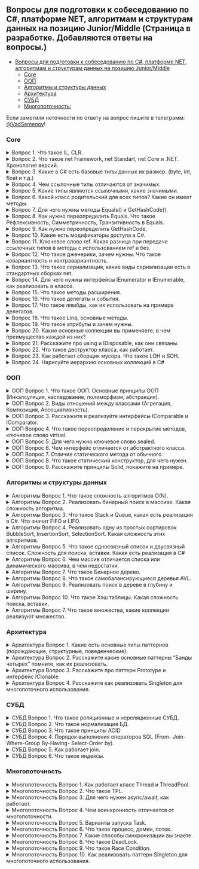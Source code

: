 ## Вопросы для подготовки к собеседованию по C#, платформе NET, алгоритмам и структурам данных на позицию Junior/Middle (Страница в разработке. Добавляются ответы на вопросы.)

- [Вопросы для подготовки к собеседованию по C#, платформе NET, алгоритмам и структурам данных на позицию Junior/Middle](#------------------------------------------c-------------net--------------------------------------------junior-middle)
  * [Core](#core)
  * [ООП](#ООП)
  * [Алгоритмы и структуры данных](#Алгоритмы-и-структуры-данных)
  * [Архитектура](#Архитектура)
  * [СУБД](#СУБД)
  * [Многопоточность:](#Многопоточность)

Если заметили неточности по ответу на вопрос пишите в телеграмм: [@VadSemenov](https://t.me/Vadsemenov)!

### Core

<details><summary>Вопрос 1. Что такое IL, CLR.</summary>

>IL (Intermediate Language) - это промежуточный язык, который создается компилятором .NET при компиляции исходного кода написанного на языке программирования C#, Visual Basic, F# или других языках, поддерживаемых .NET-ом. IL не является машинным кодом, он является переносимым кодом, который может быть выполнен на любой платформе, поддерживающей исполнение .NET-а.
>
>CLR (Common Language Runtime) - это среда исполнения .NET, которая контролирует управление памятью, управляет типами данных, обработкой исключений, выполнением потоков и другими аспектами, связанными с выполнением .NET-кода. CLR обеспечивает автоматическую управляемую память, что позволяет программистам работать на более высоком уровне абстракции и не заботиться о выделении и освобождении памяти.
>
>Когда .NET-приложение запускается, исполняемый файл (.exe или .dll) содержит IL-код. CLR загружает IL-код в память и компилирует его в нативный машинный код, т.е. код, который может быть выполнен процессором. Компиляция происходит JIT-компилятором, который компилирует IL-код на лету. Во время выполнения CLR контролирует работу приложения и осуществляет управление памятью. 
>
>В целом, IL и CLR являются ключевыми концепциями при разработке .NET-приложений, так как они обеспечивают переносимость и управление памятью для .NET-кода.
>
</details>

<details><summary>Вопрос 2. Что такое net Framework, net Standart, net Core и .NET. Хронология версий.</summary>

>.NET Framework – это платформа, которая предназначена для разработки и запуска приложений на языке программирования C# и других языков. Она была создана компанией Microsoft в 2002 году и предназначалась для работы в операционной системе Windows. Вышли версии начиная с 1.0 до 4.8. На данный момент новые версии не выпускаются.
>
>.NET Core – это открытая платформа, которая предназначена для разработки и запуска приложений на основе .NET. Он предназначен для работы на операционных системах Windows, Linux и macOS. Он был создан в 2014 году как более легковесная и гибкая альтернатива .NET Framework. Вышли версии с 1.0 до 3.1, далее сменила название на .NET.
>
>.NET – начиная с .NET 5, версии платформа стала называться .NET (без использования «Core» в названии), что символизирует объединение .NET Core, Mono и .NET Framework.
>
>.NET Standard – это набор API-интерфейсов, который определяет минимальные требования к реализации .NET-платформы. Он был создан в 2016 году для упрощения совместимости между различными реализациями .NET (.NET Framework и .NET Core(.NET)).
>
</details>

<details><summary>Вопрос 3. Какие в C# есть базовые типы данных их размер.
(byte, int, float и т.д.)</summary>

>В C# есть следующие базовые типы данных:

>1. Целочисленные типы:
>- sbyte (1 байт)
>- byte (1 байт)
>- short (2 байта)
>- ushort (2 байта)
>- int (4 байта)
>- uint (4 байта)
>- long (8 байт)
>- ulong (8 байт)
>
>2. Типы с плавающей точкой:
>- float (4 байта)
>- double (8 байт)
>- decimal (16 байт)
>
>3. Логический тип:
>- bool (1 байт)
>
>4. Символьные типы:
>- char (2 байта)
>
>5. Ссылочные типы:
>- object (размер зависит от типа объекта)
>- string (размер зависит от размера строки)
>
>Размеры типов данных могут варьироваться в зависимости от платформы (32- или 64-битная).
>
</details>

<details><summary>Вопрос 4. Чем ссылочные типы отличаются от значимых.</summary>

>Значимые типы (value types) хранятся в стеке памяти и оперируются напрямую, без использования указателей. Использование значимых типов экономит память, так как их значение хранится непосредственно в переменной. Таким образом, при передаче значимых типов в функцию происходит копирование их значений, что может быть ресурсоемкой операцией. Примерами значимых типов являются целые числа, логические значения, числа с плавающей точкой и т.д.
>
>Ссылочные типы (reference types) хранятся в куче памяти и оперируются через указатели на объекты. При создании переменной ссылочного типа выделяется только указатель, а на сам объект выделяется дополнительная память в куче. При передаче ссылочного типа в функцию происходит передача указателя на объект, а не его копии, что значительно экономит память. Примерами ссылочных типов являются строки, массивы, объекты классов и т.д.
>
>Также важно отметить, что ссылочные типы могут быть равны null, тогда как значимые типы всегда имеют значения по умолчанию, например, для int это 0, для bool - false и т.д.
>
</details>

<details><summary>Вопрос 5. Какие типы являются ссылочными, какие значимыми.</summary>

>Типы значений:
>
>Целочисленные типы (byte, sbyte, short, ushort, int, uint, long, ulong).
>- Типы с плавающей запятой (float, double).
>- Тип decimal.
>- Тип bool
>- Тип char
>- Перечисления enum
>- Структуры (struct)
>
>Ссылочные типы:
>
>- Тип object
>- Тип string
>- Классы (class)
>- Интерфейсы (interface)
>- Делегаты (delegate)
>
</details>

<details><summary>Вопрос 6. Какой класс родительский для всех типов? Какие он имеет методы.</summary>

>Класс родительский для всех типов в C# - это класс System.Object. Он имеет следующие методы:
>
>1. Equals - сравнение двух объектов на равенство
>2. GetHashCode - возвращает хеш-код объекта
>3. GetType - возвращает объект типа System.Type, представляющий тип текущего экземпляра
>4. ToString - возвращает строковое представление текущего объекта
>
>Кроме того, класс System.Object определяет также методы, связанные с управлением жизненным циклом объекта, такие как Finalize и MemberwiseClone.
>
</details>

<details><summary>Вопрос 7. Для чего нужны методы  Equals() и GetHashCode().</summary>

>Методы Equals() и GetHashCode() в C# нужны для работы с объектами и проверки их равенства. 
>
>Метод Equals() используется для сравнения двух объектов. При этом мы можем переопределить реализацию этого метода в нашем классе, чтобы определить собственные правила сравнения. Обычно этот метод сравнивает поля объектов, определяющие их состояние.
>
>Метод GetHashCode() возвращает хеш-код текущего объекта, основанный на его уникальных свойствах, что позволяет быстро идентифицировать объект в коллекциях, использующих хеш-таблицы. Этот метод тоже может быть переопределен в классе.
>
>Если hashCode у 2 объектов равен, они не обязательно равны (Equals). Но если объекты равны, то и hashCode должен быть у них одинаков. Возможность равенство хэшей объясняется возможной коллизией(совпадением) при вычислении хэшкода.
>
</details>

<details><summary>Вопрос 8. Как нужно переопределить Equals. Что такое Рефлексивность, 
Симметричность, Транзитивность в Equals.</summary>

>Переопределение Equals должно удовлетворять следующим условиям:
>
>- 1. Рефлексивность: любой объект должен быть равен самому себе (x.Equals(x) должен возвращать true).
>- 2. Симметричность: если объект x равен объекту y, то объект y также должен быть равен объекту x (x.Equals(y) должен возвращать true, если y.Equals(x) возвращает true).
>- 3. Транзитивность: если объект x равен объекту y, а объект y равен объекту z, то объект x должен быть равен объекту z (если x.Equals(y) возвращает true и y.Equals(z) возвращает true, то x.Equals(z) должен возвращать true).
>
>При переопределении Equals необходимо также переопределить метод GetHashCode для обеспечения совместимости с коллекциями, использующими хеширование объектов.
>Если hashCode у 2 объектов равен, они не обязательно равны (Equals). Но если объекты равны, то и hashCode должен быть у них одинаков. Возможность равенство хэшей объясняется возможной коллизией(совпадением) при вычислении хэшкода.

>Пример переопределения:
```csharp
 public class Person
{
    public string Name { get; set; }
    public int Age { get; set; }

    public override bool Equals(object obj)
    {
        if (obj == null || GetType() != obj.GetType())
        {
            return false;
        }
 
        if(this == obj)
        {
            return true;
        }
        
        Person other = (Person)obj;
        return Equals(Name, other.Name) && Age == other.Age; // сравниваем поля объектов
    }

    public override int GetHashCode()
    {
            int hash = 17;
            hash = hash * 23 + (Name != null ? Name.GetHashCode() : 0);
            hash = hash * 23 + Age;
            return hash;
    }
}
```
 
</details>

<details><summary>Вопрос 9. Как нужно переопределить GetHashCode.</summary>

>Когда переопределяется метод GetHashCode(), следует обратить внимание на следующие моменты:
>- 1. Возвращаемое значение метода GetHashCode() для двух эквивалентных объектов должно быть одинаковым.
>- 2. Метод GetHashCode() не должен генерировать исключения.
>
>Если hashCode у 2 объектов равен они не обязательно равны (Equals). Но если объекты равны, то и hashCode должен быть у них одинаков.
>Возможность равенство хэшей объясняется возможной коллизией(совпадением) при вычислении хэшкода.
>
>Пример переопределения:
```csharp
 public class Person
{
    public string Name { get; set; }
    public int Age { get; set; }

    public override bool Equals(object obj)
    {
        if (obj == null || GetType() != obj.GetType())
        {
            return false;
        }
 
        if(this == obj)
        {
            return true;
        }
        
        Person other = (Person)obj;
        return Equals(Name, other.Name) && Age == other.Age; // сравниваем поля объектов
    }

    public override int GetHashCode()
    {
            int hash = 17;
            hash = hash * 23 + (Name != null ? Name.GetHashCode() : 0);
            hash = hash * 23 + Age;
            return hash;
    }
}
```
 
</details>

<details><summary>Вопрос 10. Какие есть модификаторы доступа в C#.</summary>

>1. private — доступ открыт только для методов текущего класса;
>2. private protected - компонент класса доступен из любого места в своем классе или в производных классах, которые определены в той же сборке.
>3. file - добавлен в версии C# 11 и применяется к типам, например, классам и структурам. Класс или структура с такми модификатором доступны только из текущего файла кода.
>4. protected — такой компонент класса доступен из любого места в своем классе или в производных классах. При этом производные классы могут располагаться в других сборках;
>5. internal — такой компонент класса доступен из любого места в своем классе или в производных классах. При этом производные классы могут располагаться в других сборках;
>6. protected internal — совмещает функционал двух модификаторов protected и internal. Такой компонент класса доступен из любого места в текущей сборке и из производных классов, которые могут располагаться в других сборках.
>7. public — доступ открыт для всех классов и методов;
>
</details>

<details><summary>Вопрос 11. Ключевое слово ref. Какая разница при передаче ссылочных типов в методы с 
использованием ref и без.</summary>

>
>
</details>

<details><summary>Вопрос 12. Что такое дженерики, зачем нужны. Что такое ковариантность и 
контравариантность.</summary>

>
>
</details>

<details><summary>Вопрос 13. Что такое сериализация, какие виды сериализации есть в стандартных 
сборках net.</summary>

>
>
</details>

<details><summary>Вопрос 14. Для чего нужны интерфейсы IEnumerator и IEnumerable, как реализовать в 
классе.</summary>

>
>
</details>

<details><summary>Вопрос 15. Что такое методы расширения.</summary>

>
>
</details>

<details><summary>Вопрос 16. Что такое делегаты и события.</summary>

>
>
</details>

<details><summary>Вопрос 17. Что такое лямбды, как их использовать на примере делегатов.</summary>

>
>
</details>

<details><summary>Вопрос 18. Что такое Linq, основные методы.</summary>

>
>
</details>

<details><summary>Вопрос 19. Что такое атрибуты и зачем нужны.</summary>

>
>
</details>

<details><summary>Вопрос 20. Какие основные коллекции вы применяете, в чем преимущество каждой из 
них?</summary>

>
>
</details>

<details><summary>Вопрос 21. Расскажите про using и IDisposable, как они связаны.</summary>

>
>
</details>

<details><summary>Вопрос 22. Что такое деструктор класса, как работает.</summary>

>
>
</details>

<details><summary>Вопрос 23. Как работает сборщик мусора. Что такое LOH и SOH.</summary>

>
>
</details>

<details><summary>Вопрос 24. Нарисуйте иерархию основных коллекций в C#</summary>

>
>
</details>

### ООП

<details><summary>ООП Вопрос 1. Что такое ООП. Основные принципы ООП (Инкапсуляция, наследование, 
полиморфизм, абстракция).</summary>

>ООП (объектно-ориентированное программирование) - подход к программированию, основанный на использовании объектов, которые могут содержать данные и методы их обработки. ООП дает возможность создавать программы, ориентированные на объекты и их взаимодействие между собой, что делает код более организованным, гибким и легким в поддержке и модификации.
>
>Основные принципы ООП:
>
>1. Инкапсуляция - это механизм, который скрывает внутреннюю реализацию объекта и позволяет использовать этот объект только через определенный интерфейс. Таким образом, данные объекта могут быть доступны только через методы и свойства этого объекта.
>2. Наследование - это механизм, который позволяет создавать новый класс на основе уже существующего класса, наследуя его свойства и методы. Наследование позволяет сократить количество кода, улучшить его читабельность и поддерживаемость.
>3. Полиморфизм - это возможность одного метода или оператора иметь несколько форм или реализаций, в зависимости от типа объекта. Таким образом, разные объекты могут использовать одинаковые методы или свойства, но при этом они будут использоваться по-разному.
>4. Абстракция - это способ выделения общей сущности из множества конкретных объектов. Абстракция позволяет сконцентрироваться на существенных характеристиках объекта, а не на его деталях реализации. Через абстракцию создаются интерфейсы, которые могут быть использованы для обращения к различным объектам.
>
</details>

<details><summary>ООП Вопрос 2. Виды отношений между классами (Агрегация, Композиция, Ассоциативность).</summary>

>
>
</details>

<details><summary>ООП Вопрос 3. Расскажите и реализуйте интерфейсы IComparable и IComparator.</summary>

>
>
</details>

<details><summary>ООП Вопрос 4. Что такое переопределение и перекрытие методов, ключевое слово virtual.</summary>

>
>
</details>

<details><summary>ООП Вопрос 5. Для чего нужно ключевое слово sealed.</summary>

>
>
</details>

<details><summary>ООП Вопрос 6. Чем интерфейс отличается от абстрактного класса.</summary>

>
>
</details>

<details><summary>ООП Вопрос 7. Отличие статического метода от обычного.</summary>

>
>
</details>

<details><summary>ООП Вопрос 8. Что такое статический конструктор, для чего нужен.</summary>

>
>
</details>

<details><summary>ООП Вопрос 9. Расскажите принципы Solid, покажите на примере.</summary>

>
>
</details>

### Алгоритмы и структуры данных

<details><summary>Алгоритмы Вопрос 1. Что такое сложность алгоритмов О(N).</summary>

>
>
</details>

<details><summary>Алгоритмы Вопрос 2. Реализовать бинарный поиск в массиве. Какая сложность алгоритма.</summary>

>
>
</details>

<details><summary>Алгоритмы Вопрос 3. Что такое Stack и Queue, какая есть реализация в C#. Что значит FIFO и 
LIFO.</summary>

>
>
</details>

<details><summary>Алгоритмы Вопрос 4. Реализовать одну из простых сортировок BubbleSort, InsertionSort, 
SelectionSort. Какая сложность этих алгоритмов.</summary>

>
>
</details>

<details><summary>Алгоритмы Вопрос 5. Что такое односвязный список и двусвязный список. Сложность для поиска, вставки. Какая есть реализация в 
C#</summary>

>
>
</details>

<details><summary>Алгоритмы Вопрос 6. Чем массив отличается списка или динамического массива, в чем недостатки.</summary>

>
>
</details>

<details><summary>Алгоритмы Вопрос 7. Что такое Бинарное дерево.</summary>

>
>
</details>

<details><summary>Алгоритмы Вопрос 8. Что такое самобалансирующиеся деревья AVL.</summary>

>
>
</details>

<details><summary>Алгоритмы Вопрос 9. Реализовать поиск в дереве в глубину и ширину.</summary>

>
>
</details>

<details><summary>Алгоритмы Вопрос 10. Что такое Хэш таблицы. Какая сложность поиска, вставки.</summary>

>
>
</details>

<details><summary>Алгоритмы Вопрос 7. Что такое множества, какие коллекции реализуют множество.</summary>

>
>
</details>

### Архитектура

<details><summary>Архитектура Вопрос 1. Какие есть основные типы паттернов (порождающие, структурные, 
поведенческие).</summary>

>
>
</details>

<details><summary>Архитектура Вопрос 2. Расскажите какие основные паттерны “Банды четырех” помните, как их 
реализовать.</summary>

>
>
</details>

<details><summary>Архитектура Вопрос 3. Расскажите про паттерн Prototype и интерфейс IClonable</summary>

>
>
</details>

<details><summary>Архитектура Вопрос 4. Расскажите как реализовать Singleton для многопоточного использования.</summary>

>
>
</details>

### СУБД

<details><summary>СУБД Вопрос 1. Что такое реляционные и нереляционные СУБД.</summary>

>Реляционные базы данных (СУБД) - это базы данных, в которых данные хранятся в виде таблиц, и каждая таблица связана с другой таблицей в базе данных отношениями. Реляционные базы данных используют язык SQL для извлечения и изменения данных. Примеры реляционных СУБД: MySQL, Oracle Database, Microsoft SQL Server, PostgreSQL, IBM Db2.
>
>Нереляционные базы данных (СУБД) - это базы данных, которые не используют таблицы и отношения для хранения данных, а хранят данные в различных форматах, таких как JSON, XML или графовые структуры. Нереляционные базы данных также называют базами данных NoSQL (not only SQL). Примеры нереляционных СУБД: MongoDB, Cassandra, Redis, HBase, Neo4j.
>
</details>

<details><summary>СУБД Вопрос 2. Что такое нормализация БД.</summary>

>
>
</details>

<details><summary>СУБД Вопрос 3. Что такое принципы ACID</summary>

>Принципы ACID (англ. Atomicity, Consistency, Isolation, Durability) - это набор требований, которые обязательно должны быть соблюдены при обработке транзакций в базе данных.
>
>- Атомарность (Atomicity) - это свойство транзакций, которое обеспечивает то, что все операции в рамках транзакции будут выполнены либо не будут выполнены вовсе. Транзакция должна быть выполнена целиком или не выполнена совсем.
>
>- Согласованность (Consistency) - это свойство транзакций, которое обеспечивает то, что база данных остается в согласованном состоянии после выполнения транзакции. Состояние базы данных должно соответствовать определенным правилам.
>
>- Изолированность (Isolation) - это свойство транзакций, которое обеспечивает то, что каждая транзакция выполняется независимо от других транзакций, и результаты одной транзакции не влияют на результаты других транзакций.
>
>- Надежность (Durability) - это свойство транзакций, которое обеспечивает сохранность изменений в базе данных после завершения транзакции. Изменения должны быть сохранены в случае сбоя системы или отказа устройств хранения данных.
>
</details>

<details><summary>СУБД Вопрос 4. Порядок выполнения операторов SQL (From- Join-Where-Group By-Having-
Select-Order by).</summary>

>В SQL порядок выполнения операторов определяется следующим образом:
>
>1. FROM
>2. ON
>3. JOIN
>4. WHERE
>5. GROUP BY
>6. WITH CUBE or WITH ROLLUP
>7. HAVING
>8. SELECT
>9. DISTINCT
>10. ORDER BY
>11. TOP (или LIMIT в некоторых БД)
>
>Этот порядок может варьироваться в зависимости от типа запроса, например, при использовании операторов INSERT, UPDATE или DELETE. Также порядок может изменяться при использовании скобок для задания приоритета операций.
>
</details>

<details><summary>СУБД Вопрос 5. Как работает join.</summary>

>
>
</details>

<details><summary>СУБД Вопрос 6. Что такое индексы.</summary>

>
>
</details>

### Многопоточность

<details><summary>Многопоточность Вопрос 1. Как работает класс Thread и ThreadPool.</summary>

>Класс Thread в C# представляет отдельный поток выполнения. В основном, он используется для выполнения операций, которые можно отложить до тех пор, пока не завершится выполнение основного потока программы. Создание нового потока выполняется следующим образом:
```csharp
Thread thread = new Thread(functionName);
thread.Start();
```
>
>В этом примере создается новый поток, который будет выполнять функцию `functionName`, и запускается запускается его работа методом `Start()`. 
>
>Чтобы работать с пулом потоков, можно использовать класс `ThreadPool`. `ThreadPool` предоставляет реализацию пула потоков, которые могут выполнять асинхронные операции. `ThreadPool` бывает удобен в случае, когда нужно организовать выполнение нескольких задач параллельно, но без создания слишком большого количества потоков.
>
>Чтобы добавить задачу в пул потоков, используйте метод `QueueUserWorkItem`, который получает в качестве параметра делегат, выполняющий необходимую операцию:
```csharp
ThreadPool.QueueUserWorkItem(functionName);
```
>
>Таким образом, поток будет добавлен в пул и запущен на выполнение, когда будет готов свободный поток выполнения.
>
>При работе с потоками необходимо учитывать, что многопоточность может приводить к усложнению логики выполнения программы, поэтому необходимо строго контролировать общий доступ к общим ресурсам для избежания возможных проблем, таких как состояние гонки или дедлоки.
>
</details>

<details><summary>Многопоточность Вопрос 2. Что такое TPL.</summary>

>TPL (Task Parallel Library) - это библиотека, встроенная в .NET Framework, которая предоставляет эффективные и удобные средства для создания и управления параллельными задачами. Она была введена в .NET Framework 4.0 и предназначена для облегчения разработки многопоточных и параллельных приложений.
>
>Основной элемент TPL - это класс Task, который представляет асинхронную задачу, выполняемую в фоновом потоке. Задачи могут быть созданы как с использованием явных вызовов конструктора класса Task, так и с использованием метода Task.Run(). TPL также предоставляет механизмы для создания цепочек задач и управления зависимостями между ними.
>
>Многие методы, доступные для работы с задачами, используют LINQ-style синтаксис и предоставляют более высокоуровневые возможности для обработки и агрегации результатов задач. TPL также предоставляет средства для управления потоками выполнения, включая пул потоков и планировщик задач.
>
>В целом, TPL предоставляет мощный и удобный инструментарий для создания многопоточных и параллельных приложений в .NET Framework, уменьшая вероятность ошибок и упрощая процесс разработки.
>
>Основные элементы TPL (Task Parallel Library) в C#:
>
>1. Task (задача) - основной элемент TPL, представляет асинхронную задачу, выполняемую в фоновом потоке.
>2. TaskFactory (фабрика задач) - класс, позволяющий создавать и запускать задачи, а также контролировать их параметры.
>3. CancellationToken (токен отмены) - класс, который предоставляет механизм отмены задач при необходимости.
>4. Parallel (параллельный класс) - класс, который предоставляет методы для параллельного выполнения операций над коллекциями данных, методы для разделения задач на подзадачи, а также методы для обработки и агрегации результатов задач.
>5. AggregateException (исключение агрегации) - класс, который представляет исключение, возникающее при выполнении задачи или нескольких задач.
>6. TaskScheduler (планировщик задач) - класс, который позволяет настроить планирование задач, в том числе устанавливать приоритеты и настраивать пул потоков для выполнения задач. 
>
</details>

<details><summary>Многопоточность Вопрос 3. Для чего нужен async/await, как работает.</summary>

>Async/await в C# используется для асинхронного программирования. Обычно, когда мы выполняем какую-то операцию, она блокирует текущий поток выполнения, пока операция не будет завершена. Асинхронные операции позволяют выполнять код, не блокируя основной поток выполнения и не замедляя работу приложения. 
>
>Async/await позволяют написать асинхронный код, без создания большого количества потоков вручную и без необходимости обрабатывать сложные механизмы ожидания завершения задачи. Async/await позволяют писать код более легко и понятно. 
>
>Работа async/await осуществляется следующим образом: 
>1. Объявляем метод как асинхронный, указав ключевое слово async перед объявлением метода.
>2. В методе используем оператор await, который указывает, что нужно дождаться завершения асинхронной операции.
>3. Асинхронная операция может быть любой – это может быть сетевой запрос, работа с базой данных, обращение к внешнему API и так далее.
>4. Когда мы используем оператор await, поток, который вызвал асинхронный метод, освобождается от блокировки и может работать дальше, не дожидаясь завершения операции.
>
Пример:
```csharp
async Task DoSomethingAsync()
{
    var result = await SomeAsyncOperation();
    Console.WriteLine(result);
}
```
>Здесь метод DoSomethingAsync объявлен как асинхронный, внутри метода вызывается асинхронная операция SomeAsyncOperation(), и мы ожидаем, когда она завершится с помощью оператора await. Когда операция завершится, результат будет сохранен в переменной result и напечатан на консоль. 
>
>Важно понимать, что асинхронный код не обязательно быстрее синхронного – это зависит от реализации и от того, какие операции выполняются. Однако, асинхронный код может улучшить производительность и позволить более гладко работать с сетью или с базами данных.
>
</details>

<details><summary>Многопоточность Вопрос 4. Чем асинхронность отличается от многопоточности.</summary>

>Асинхронность и многопоточность - это две концепции, которые позволяют программе выполнять несколько задач одновременно. 
>
>Асинхронность позволяет программе продолжать работу, не ожидая завершения выполнения другой задачи. Это достигается с помощью использования асинхронных методов и операторов await/async, которые позволяют вызывать методы, не блокируя работу программы. Таким образом, асинхронность позволяет более эффективно использовать ресурсы компьютера, такие как процессорное время и память.
>
>Многопоточность, с другой стороны, позволяет программе выполнять несколько задач одновременно с помощью создания нескольких потоков выполнения. Каждый поток выполняет свою задачу параллельно с другими потоками. Это позволяет повысить производительность приложения, однако многопоточность также может привести к сложностям синхронизации доступа к общим ресурсам, таким как общая память или файлы.
>
>Таким образом, основным отличием между асинхронностью и многопоточностью является то, что асинхронность позволяет выполнять задачи, не блокируя работу программы, в то время как многопоточность позволяет выполнять несколько задач одновременно путем создания нескольких потоков выполнения.
>
</details>

<details><summary>Многопоточность Вопрос 5. Варианты запуска Task.</summary>

>1. Создать объект класса Task и вызвать метод Start():
```csharp
Task myTask = new Task(MyMethod);
myTask.Start();
```
>
>2. Вызвать метод Task.Run():
```csharp
Task.Run(() => {
    // код задачи
});
```
>
>3. Создать экземпляр класса TaskFactory и вызвать метод StartNew():
```csharp
TaskFactory factory = new TaskFactory();
factory.StartNew(() => {
    // код задачи
});
```
>
</details>

<details><summary>Многопоточность Вопрос 6. Что такое процесс, домен, поток.</summary>

>Процесс, домен и поток - это основные компоненты многопоточной обработки в языке программирования C#, которые играют важную роль при разработке больших и масштабных проектов.
>
>Процесс - это экземпляр запущенной программы в операционной системе, который выполняется в собственном адресном пространстве памяти. Каждый процесс существует независимо от других процессов, имеет свое собственное состояние и контекст исполнения. В C# процессы могут быть созданы и управляться через класс Process.
>
>Домен - это логическая группа сборок .NET, которая используется для управления изоляцией приложения и обеспечения безопасности. Каждый домен выполняется внутри процесса и может иметь свои собственные настройки безопасности, память и другие параметры. В C# домены могут быть созданы и управляться через класс AppDomain.
>
>Поток - это последовательность инструкций, которые выполняются в рамках процесса и домена. Каждый поток представляет отдельную нить исполнения внутри процесса и может выполнять свою работу независимо от других потоков. Потоки могут использоваться для выполнения множества асинхронных и параллельных задач в C#. В C# потоки могут быть созданы и управляться через классы Thread и ThreadPool.
>
>Использование процессов, доменов и потоков в C# позволяет разработчикам создавать масштабируемые и надежные приложения, которые могут эффективно использовать ресурсы компьютера и параллельно выполнять множество задач.
>
</details>

<details><summary>Многопоточность Вопрос 7. Какие способы синхронизации вы знаете.</summary>

>1. Оператор lock. Данный способ блокирует указанный объект до тех пор, пока другой поток не освободит его.
>2. Методы Monitor.Enter() и Monitor.Exit(). Этот способ является альтернативой оператору lock и позволяет осуществлять блокировку объекта и его освобождение явно.
>3. Использование класса SemaphoreSlim. Этот класс представляет из себя семафор – механизм, позволяющий ограничить количество потоков, работающих с определенным ресурсом.
>4. Использование класса ManualResetEventSlim. Этот класс представляет из себя средство сигнализации между различными потоками.
>5. Использование класса ReaderWriterLockSlim. Это способ синхронизации, который позволяет многим потокам иметь доступ к разделяемой переменной на чтение, но блокирует их на запись.
>6. Использование класса Interlocked. Это класс, который позволяет выполнить операции атомарного изменения значений переменных.
>7. Использование класса Mutex - механизм, позволяющий синхронизировать доступ к ресурсам между несколькими приложениями.
>8. Использование класса Semaphore - класс, обеспечивающий синхронизацию доступа к определенному количеству ресурсов.
>9. Использование класса AutoResetEvent - класс, который осуществляет автоматическое сброс события после его ожидания.
>10. Использование класса ManualResetEvent - класс, который предоставляет пользователю возможность явно сбрасывать событие после его ожидания.
>11. Использование класса CountdownEvent - класс, который обеспечивает синхронизацию между потоками, реализованный в виде обратного отсчета.
>12. Использование класса ReaderWriterLock - класс, который обеспечивает синхронизацию доступа к ресурсу, при этом ограничивая количество потоков, которые могут одновременно выполнять чтение или запись.
>13. Использование класса Barrier - класс, который обеспечивает синхронизацию выполнения задач в многопоточном приложении, позволяя запускать задачи только после завершения выполнения всех предыдущих задач.
>14. Использование класса SpinLock - класс, который обеспечивает быструю и эффективную синхронизацию доступа к разделяемым ресурсам.
>
</details>

<details><summary>Многопоточность Вопрос 8. Что такое DeadLock.</summary>

>Вот пример упрощенного deadlock на C#:
```csharp
using System;
using System.Threading;

class DeadlockExample
{
    static void Main()
    {
        object lock1 = new object();
        object lock2 = new object();

        new Thread(() =>
        {
            lock (lock1)
            {
                Console.WriteLine("Thread 1 acquired lock1");
                Thread.Sleep(1000);

                lock (lock2)
                {
                    Console.WriteLine("Thread 1 acquired lock2");
                }
            }
        }).Start();

        // Второй поток захватывает lock2, затем lock1 
        new Thread(() =>
        {
            lock (lock2)
            {
                Console.WriteLine("Thread 2 acquired lock2");
                Thread.Sleep(1000);

                lock (lock1)
                {
                    Console.WriteLine("Thread 2 acquired lock1");
                }
            }
        }).Start();

        Console.ReadKey();
    }
}
```
>
>Этот код создает два объекта блокировки `lock1` и `lock2` и создает два потока, каждый из которых пытается захватить эти объекты блокировки в определенном порядке. 
>
>Первый поток захватывает `lock1`, затем `lock2`, тогда как второй поток захватывает `lock2`, затем `lock1`. Это приводит к взаимоблокировке (deadlock), так как каждый поток ждет освобождения объекта блокировки, который удерживает другой поток. 
>
>Когда этот код выполняется, он приводит к замерзанию программы, так как оба потока застряли в бесконечном ожидании освобождения объекта блокировки. Чтобы исправить эту проблему, нужно перестроить логику потоков таким образом, чтобы они захватывали объекты блокировки в том же порядке.
>
</details>

<details><summary>Многопоточность Вопрос 9. Что такое Race Condition.</summary>

>Ниже приведен пример упрощенного Race Condition на C#:
```csharp
using System;
using System.Threading;

class Program
{
    static int count = 0;

    static void Main(string[] args)
    {
        for (int i = 0; i < 10; i++)
        {
            Thread thread = new Thread(IncrementCount);
            thread.Start();
        }

        Console.ReadLine();
    }

    static void IncrementCount()
    {
        for (int i = 0; i < 100000; i++)
        {
            count++;
        }
        Console.WriteLine("Count = {0}", count);
    }
}
```
>В этом примере создаются 10 потоков, каждый из которых инкрементирует глобальную переменную "count" 100000 раз. Из-за Race Condition результат выполнения этой программы будет непредсказуемым, поскольку два или более потоков могут попытаться изменить значение переменной "count" одновременно.
>
>Для предотвращения такой ситуации можно использовать механизмы синхронизации, такие как блокировки или мониторы, чтобы гарантировать, что только один поток имеет доступ к переменной "count" в любой момент времени.
>
</details>

<details><summary>Многопоточность Вопрос 10. Как реализовать паттерн Singleton для многопоточного использования.</summary>
 
 >Если требуется дополнительно обеспечить потокобезопасность в паттерне Singleton, можно использовать блокировку (lock) при создании экземпляра:
```csharp
public sealed class Singleton
{
    private static Singleton instance = null;
    private static readonly object syncRoot = new object();

    public static Singleton Instance 
    {
        get 
        {
            if (instance == null) 
            {
                lock (syncRoot) 
                {
                    if (instance == null)
                        instance = new Singleton();
                }
            }
            return instance;
        }
    }

    private Singleton()
    {
    }
}
```
>Здесь мы используем объект syncRoot для блокировки доступа к созданию экземпляра Singleton. Также используется проверка на null два раза с использованием блокировки с помощью lock. Это предотвращает создание нескольких экземпляров Singleton при использовании нескольких потоков.
</details>
 
